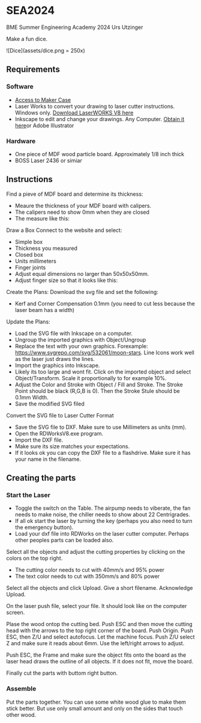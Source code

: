 # SEA2024
BME Summer Engineering Academy 2024 Urs Utzinger

Make a fun dice.


![Dice](assets/dice.png = 250x)

## Requirements

### Software
- [Access to Maker Case](https://en.makercase.com/)
- Laser Works to convert your drawing to laser cutter instructions. Windows only. [Download LaserWORKS V8 here](https://bosslaser.com/laser-software/)
- Inkscape to edit and change your drawings. Any Computer. [Obtain it here](https://inkscape.org/release/inkscape-1.2/)or Adobe Illustrator

### Hardware
- One piece of MDF wood particle board. Approximately 1/8 inch thick
- BOSS Laser 2436 or simiar

## Instructions
Find a pieve of MDF board and determine its thickness:
- Meaure the thickness of your MDF board with calipers.
- The calipers need to show 0mm when they are closed
- The measure like this:

Draw a Box
Connect to the website and select:
- Simple box
- Thickness you measured
- Closed box
- Units millimeters
- Finger joints
- Adjust equal dimensions no larger than 50x50x50mm.
- Adjust finger size so that it looks like this:

Create the Plans:
Download the svg file and set the following:
- Kerf and Corner Compensation 0.1mm (you need to cut less because the laser beam has a width)

Update the Plans:
- Load the SVG file with Inkscape on a computer.
- Ungroup the imported graphics with Object/Ungroup
- Replace the text with your own graphics. Forexample: https://www.svgrepo.com/svg/532061/moon-stars. Line Icons work well as the laser just draws the lines. 
- Import the graphics into Inkscape.
- Likely its too large and wont fit. Click on the imported object and select Object/Transform. Scale it proportionally to for example 10%.
- Adjust the Color and Stroke with Object / Fill and Stroke. The Stroke Point should be black (R,G,B is 0). Then the Stroke Stule should be 0.1mm Width.
- Save the modified SVG filed

Convert the SVG file to Laser Cutter Format
- Save the SVG file to DXF. Make sure to use Millimeters as units (mm).
- Open the RDWorksV8.exe program.
- Import the DXF file.
- Make sure its size matches your expectations.
- If it looks ok you can copy the DXF file to a flashdrive. Make sure it has your name in the filename.

## Creating the parts

### Start the Laser
- Toggle the switch on the Table. The airpump needs to viberate, the fan needs to make noise, the chiller needs to show about 22 Centrigrades.
- If all ok start the laser by turning the key (perhaps you also need to turn the emergency button).
- Load your dxf file into RDWorks on the laser cutter computer. Perhaps other peoples parts can be loaded also.

Select all the objects and adjust the cutting properties by clicking on the colors on the top right.
- The cutting color needs to cut with 40mm/s and 95% power
- The text color needs to cut with 350mm/s and 80% power

Select all the objects and click Upload. Give a short filename. Acknowledge Upload.

On the laser push file, select your file. It should look like on the computer screen.

Plase the wood ontop the cutting bed.
Push ESC and then move the cutting head with the arrows to the top right corner of the board. Push Origin.
Push ESC, then Z/U and select autofocus. Let the machine focus.
Push Z/U select Z and make sure it reads about 6mm. Use the left/right arrows to adjust.

Push ESC, the Frame and make sure the object fits onto the board as the laser head draws the outline of all objects. If it does not fit, move the board.

Finally cut the parts with buttom right button.

### Assemble
Put the parts together. 
You can use some white wood glue to make them stick better. But use only small amount and only on the sides that touch other wood.



